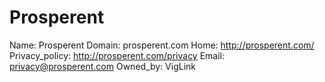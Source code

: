 
# Prosperent

Name: Prosperent
Domain: prosperent.com
Home: http://prosperent.com/
Privacy_policy: http://prosperent.com/privacy
Email: privacy@prosperent.com
Owned_by: VigLink
